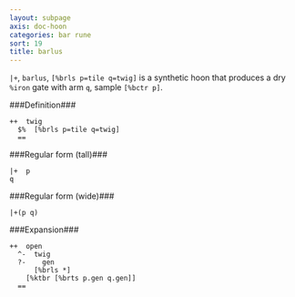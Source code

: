 ```yaml
---
layout: subpage
axis: doc-hoon
categories: bar rune
sort: 19
title: barlus
---
```




`|+`, `barlus`, `[%brls p=tile q=twig]` is a synthetic hoon that
produces a dry `%iron` gate with arm `q`, sample `[%bctr p]`.

###Definition###

    ++  twig  
      $%  [%brls p=tile q=twig]
      ==

###Regular form (tall)###

    |+  p
    q

###Regular form (wide)###

    |+(p q)

###Expansion###
    
    ++  open
      ^-  twig
      ?-    gen
          [%brls *]
        [%ktbr [%brts p.gen q.gen]]
      ==
